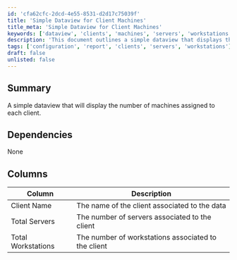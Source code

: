 ```yaml
---
id: 'cfa62cfc-2dcd-4e55-8531-d2d17c75039f'
title: 'Simple Dataview for Client Machines'
title_meta: 'Simple Dataview for Client Machines'
keywords: ['dataview', 'clients', 'machines', 'servers', 'workstations']
description: 'This document outlines a simple dataview that displays the number of machines assigned to each client, including the total number of servers and workstations associated with each client.'
tags: ['configuration', 'report', 'clients', 'servers', 'workstations']
draft: false
unlisted: false
---
```

## Summary

A simple dataview that will display the number of machines assigned to each client.

## Dependencies

None

## Columns

| Column              | Description                                         |
|---------------------|-----------------------------------------------------|
| Client Name         | The name of the client associated to the data       |
| Total Servers       | The number of servers associated to the client      |
| Total Workstations   | The number of workstations associated to the client  |






